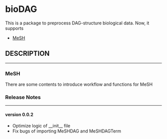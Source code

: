# bioDAG

This is a package to preprocess DAG-structure biological data. Now, it supports
* [MeSH](https://www.ncbi.nlm.nih.gov/mesh)

## DESCRIPTION
___
### MeSH
There are some contents to introduce workflow and functions for MeSH

### Release Notes
___
#### version 0.0.2
<ul>
    <li>Optimize logic of __init__ file</li>
    <li>Fix bugs of importing MeSHDAG and MeSHDAGTerm</li>
</ul>

